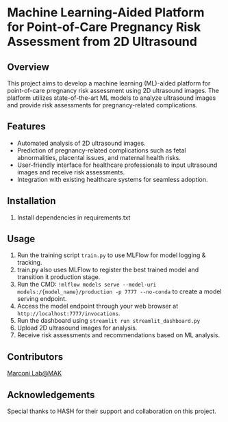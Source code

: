 # Machine Learning-Aided Platform for Point-of-Care Pregnancy Risk Assessment from 2D Ultrasound

## Overview
This project aims to develop a machine learning (ML)-aided platform for point-of-care pregnancy risk assessment using 2D ultrasound images. The platform utilizes state-of-the-art ML models to analyze ultrasound images and provide risk assessments for pregnancy-related complications.

## Features
- Automated analysis of 2D ultrasound images.
- Prediction of pregnancy-related complications such as fetal abnormalities, placental issues, and maternal health risks.
- User-friendly interface for healthcare professionals to input ultrasound images and receive risk assessments.
- Integration with existing healthcare systems for seamless adoption.

## Installation
1. Install dependencies in requirements.txt

## Usage
1. Run the training script `train.py` to use MLFlow for model logging & tracking.
2. train.py also uses MLFlow to register the best trained model and transition it production stage.
3. Run the CMD: `!mlflow models serve --model-uri models:/{model_name}/production -p 7777 --no-conda` to create a model serving endpoint.
4. Access the model endpoint through your web browser at `http://localhost:7777/invocations`.
5. Run the dashboard using `streamlit run streamlit_dashboard.py`
6. Upload 2D ultrasound images for analysis.
7. Receive risk assessments and recommendations based on ML analysis.

## Contributors
[Marconi Lab@MAK](https://marconilab.org/)

## Acknowledgements
Special thanks to HASH for their support and collaboration on this project.
